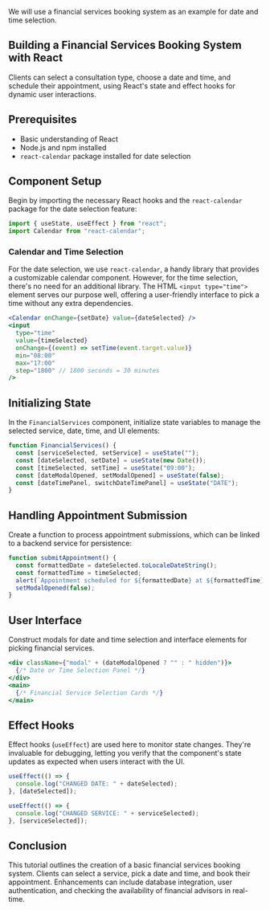 We will use a financial services booking system as an example for date and time selection.

## Building a Financial Services Booking System with React

Clients can select a consultation type, choose a date and time, and schedule their appointment, using React's state and effect hooks for dynamic user interactions.

## Prerequisites
- Basic understanding of React
- Node.js and npm installed
- `react-calendar` package installed for date selection

## Component Setup

Begin by importing the necessary React hooks and the `react-calendar` package for the date selection feature:

```jsx
import { useState, useEffect } from "react";
import Calendar from "react-calendar";
```

### Calendar and Time Selection

For the date selection, we use `react-calendar`, a handy library that provides a customizable calendar component. However, for the time selection, there's no need for an additional library. The HTML `<input type="time">` element serves our purpose well, offering a user-friendly interface to pick a time without any extra dependencies.

```jsx
<Calendar onChange={setDate} value={dateSelected} />
<input
  type="time"
  value={timeSelected}
  onChange={(event) => setTime(event.target.value)}
  min="08:00"
  max="17:00"
  step="1800" // 1800 seconds = 30 minutes
/>

```

## Initializing State

In the `FinancialServices` component, initialize state variables to manage the selected service, date, time, and UI elements:

```jsx
function FinancialServices() {
  const [serviceSelected, setService] = useState("");
  const [dateSelected, setDate] = useState(new Date());
  const [timeSelected, setTime] = useState("09:00");
  const [dateModalOpened, setModalOpened] = useState(false);
  const [dateTimePanel, switchDateTimePanel] = useState("DATE");
}
```

## Handling Appointment Submission

Create a function to process appointment submissions, which can be linked to a backend service for persistence:

```jsx
function submitAppointment() {
  const formattedDate = dateSelected.toLocaleDateString();
  const formattedTime = timeSelected;
  alert(`Appointment scheduled for ${formattedDate} at ${formattedTime} for ${serviceSelected}.`);
  setModalOpened(false);
}
```

## User Interface

Construct modals for date and time selection and interface elements for picking financial services.

```jsx
<div className={"modal" + (dateModalOpened ? "" : " hidden")}>
  {/* Date or Time Selection Panel */}
</div>
<main>
  {/* Financial Service Selection Cards */}
</main>
```

## Effect Hooks

Effect hooks (`useEffect`) are used here to monitor state changes. They're invaluable for debugging, letting you verify that the component's state updates as expected when users interact with the UI.

```jsx
useEffect(() => {
  console.log("CHANGED DATE: " + dateSelected);
}, [dateSelected]);

useEffect(() => {
  console.log("CHANGED SERVICE: " + serviceSelected);
}, [serviceSelected]);
```

## Conclusion

This tutorial outlines the creation of a basic financial services booking system. Clients can select a service, pick a date and time, and book their appointment. Enhancements can include database integration, user authentication, and checking the availability of financial advisors in real-time.